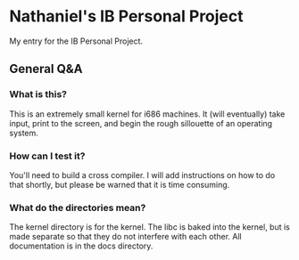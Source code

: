 # Nathaniel's IB Personal Project
My entry for the IB Personal Project.
## General Q&A
### What is this?
This is an extremely small kernel for i686 machines. It (will eventually) take input, print to the screen, and begin the rough sillouette of an operating system.
### How can I test it?
You'll need to build a cross compiler. I will add instructions on how to do that shortly, but please be warned that it is time consuming.
### What do the directories mean?
The kernel directory is for the kernel. The libc is baked into the kernel, but is made separate so that they do not interfere with each other. All documentation is in the docs directory. 

